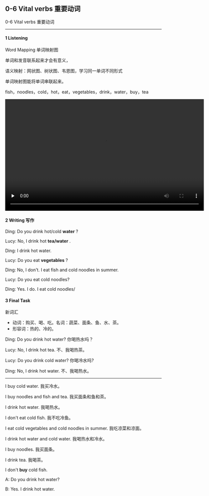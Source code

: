 ## 0-6 Vital verbs 重要动词

0-6  Vital verbs 重要动词

---

#### 1 Listening 

Word Mapping 单词映射图

单词和发音联系起来才会有意义，

语义映射：网状图、树状图、韦恩图，学习同一单词不同形式

单词映射图能将单词串联起来。

fish，noodles，cold，hot，eat，vegetables，drink，water，buy，tea



<video class="ets-vp " width="640" height="360" playsinline="playsinline" preload="none" src="https://cns2.ef-cdn.com/Juno/51/64/02/v/516402/U6.mp4" style="text-size-adjust: auto !important; user-select: auto;"></video>

#### 2 Writing 写作

Ding: Do you drink hot/cold **water** ?

Lucy: No, I drink hot **tea/water** .

Ding: I drink hot water.



Lucy: Do you eat **vegetables** ?

Ding: No, I don't. I eat fish and cold noodles in summer.



Lucy: Do you eat cold noodles?

Ding: Yes. I do. I eat cold noodles/

#### 3 Final Task

新词汇 

* 动词：购买、喝、吃。名词：蔬菜、面条、鱼、水、茶。
* 形容词：热的、冷的。

Ding: Do you drink hot water? 你喝热水吗？ 

Lucy: No, I drink hot tea.	不、我喝热茶。

Lucy: Do you drink cold water? 你喝冷水吗?

Ding: No, I drink hot water.	不、我喝热水。

-----


I buy cold water.	我买冷水。

I buy noodles and fish and tea.	我买面条和鱼和茶。


I drink hot water.	我喝热水。

I don't eat cold fish.	我不吃冷鱼。

I eat cold vegetables and cold noodles in summer.	我吃凉菜和凉面。


I drink hot water and cold water.	我喝热水和冷水。

I buy noodles.	我买面条。

I drink tea.	我喝茶。

I don't **buy** cold fish.



A: Do you drink hot water?

B: Yes. I drink hot water.



